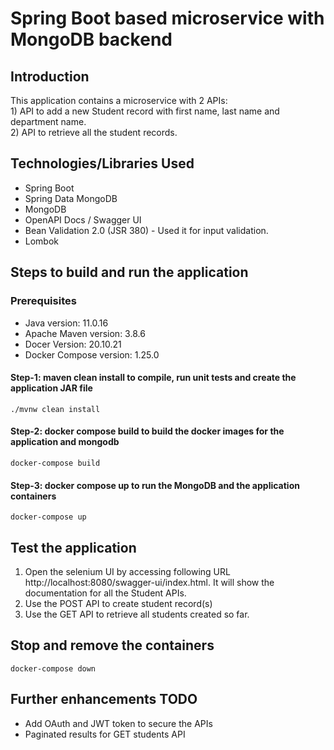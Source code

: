 # Spring Boot based microservice with MongoDB backend

## Introduction
This application contains a microservice with 2 APIs:  
	1) API to add a new Student record with first name, last name and department name.   
	2) API to retrieve all the student records.

## Technologies/Libraries Used

- Spring Boot 
- Spring Data MongoDB
- MongoDB
- OpenAPI Docs / Swagger UI
- Bean Validation 2.0 (JSR 380) - Used it for input validation. 
- Lombok

## Steps to build and run the application

### Prerequisites ###

- Java version: 		11.0.16
- Apache Maven version: 	3.8.6
- Docer Version:  		20.10.21
- Docker Compose version:       1.25.0


#### Step-1: maven clean install to compile, run unit tests and create the application JAR file ####

```shell
./mvnw clean install
```
#### Step-2: docker compose build to build the docker images for the application and mongodb ####

```shell
docker-compose build
```
#### Step-3: docker compose up to run the MongoDB and the application containers ####

```shell
docker-compose up
```
## Test the application 
1) Open the selenium UI by accessing following URL http://localhost:8080/swagger-ui/index.html. It will show the documentation for all the Student APIs. 
2) Use the POST API to create student record(s)
3) Use the GET API to retrieve all students created so far. 

## Stop and remove the containers
```shell
docker-compose down
```

## Further enhancements TODO
- Add OAuth and JWT token to secure the APIs
- Paginated results for GET students API

